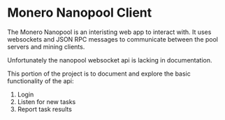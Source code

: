 # Monero Nanopool Client
The Monero Nanopool is an interisting web app to interact with.  It uses websockets and JSON RPC messages to communicate between the pool servers and mining clients.

Unfortunately the nanopool websocket api is lacking in documentation.

This portion of the project is to document and explore the basic functionality of the api:
1. Login
2. Listen for new tasks
3. Report task results

